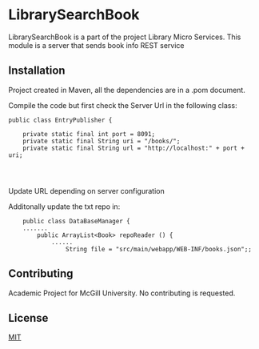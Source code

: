 # LibrarySearchBook

LibrarySearchBook is a part of the project Library Micro Services. This module is a server that sends book info
REST service

## Installation

Project created in Maven, all the dependencies are in a .pom document.

Compile the code but first check the Server Url in the following class:

```
public class EntryPublisher {

    private static final int port = 8091;
    private static final String uri = "/books/";
    private static final String url = "http://localhost:" + port + uri;
    

    

```
Update URL depending on server configuration

Additonally update the txt repo in:
```
    public class DataBaseManager {
    .......
        public ArrayList<Book> repoReader () {
            ......
                String file = "src/main/webapp/WEB-INF/books.json";;

```

## Contributing
Academic Project for McGill University. No contributing is requested. 

## License
[MIT](https://choosealicense.com/licenses/mit/)